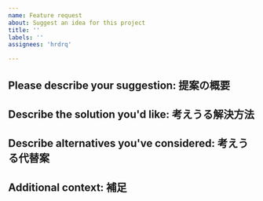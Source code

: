 ```yaml
---
name: Feature request
about: Suggest an idea for this project
title: ''
labels: ''
assignees: 'hrdrq'

---
```


## Please describe your suggestion: 提案の概要
<!-- A clear and concise description of what the problem is. e.g. I'm always frustrated when [...] -->
<!-- 『～をするときにいつもイライラする』など、現在抱えている問題の概要 -->

## Describe the solution you'd like: 考えうる解決方法
<!-- A clear and concise description of what you want to happen. -->
<!-- こう動けばイライラが解消するなど、期待する動作の概要 -->

## Describe alternatives you've considered: 考えうる代替案
<!-- A clear and concise description of any alternative solutions or features you've considered. -->
<!-- あなたが考えたり試したことのある代替方法 -->

## Additional context: 補足
<!-- Add any other context or screenshots about the feature request here. -->
<!-- 補足やスクリーンショットなど -->
